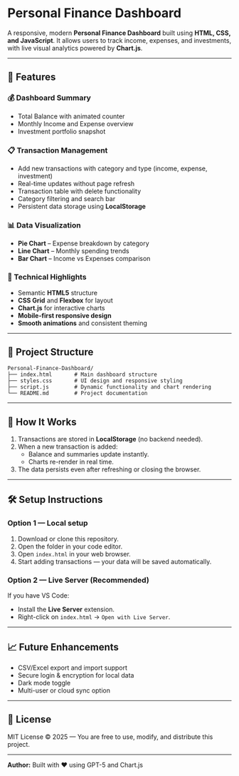 # Personal Finance Dashboard

A responsive, modern **Personal Finance Dashboard** built using **HTML, CSS, and JavaScript**. It allows users to track income, expenses, and investments, with live visual analytics powered by **Chart.js**.

---

## 🚀 Features

### 💰 Dashboard Summary
- Total Balance with animated counter
- Monthly Income and Expense overview
- Investment portfolio snapshot

### 📋 Transaction Management
- Add new transactions with category and type (income, expense, investment)
- Real-time updates without page refresh
- Transaction table with delete functionality
- Category filtering and search bar
- Persistent data storage using **LocalStorage**

### 📊 Data Visualization
- **Pie Chart** – Expense breakdown by category
- **Line Chart** – Monthly spending trends
- **Bar Chart** – Income vs Expenses comparison

### 🧩 Technical Highlights
- Semantic **HTML5** structure
- **CSS Grid** and **Flexbox** for layout
- **Chart.js** for interactive charts
- **Mobile-first responsive design**
- **Smooth animations** and consistent theming

---

## 📁 Project Structure
```
Personal-Finance-Dashboard/
├── index.html       # Main dashboard structure
├── styles.css       # UI design and responsive styling
├── script.js        # Dynamic functionality and chart rendering
└── README.md        # Project documentation
```

---

## 🧠 How It Works
1. Transactions are stored in **LocalStorage** (no backend needed).
2. When a new transaction is added:
   - Balance and summaries update instantly.
   - Charts re-render in real time.
3. The data persists even after refreshing or closing the browser.

---

## 🛠️ Setup Instructions

### Option 1 — Local setup
1. Download or clone this repository.
2. Open the folder in your code editor.
3. Open `index.html` in your web browser.
4. Start adding transactions — your data will be saved automatically.

### Option 2 — Live Server (Recommended)
If you have VS Code:
- Install the **Live Server** extension.
- Right-click on `index.html` → `Open with Live Server`.

---

## 📈 Future Enhancements
- CSV/Excel export and import support
- Secure login & encryption for local data
- Dark mode toggle
- Multi-user or cloud sync option

---

## 🧾 License
MIT License © 2025 — You are free to use, modify, and distribute this project.

---

**Author:** Built with ❤️ using GPT-5 and Chart.js
